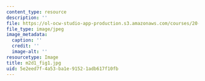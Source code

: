 ```yaml
---
content_type: resource
description: ''
file: https://ol-ocw-studio-app-production.s3.amazonaws.com/courses/20-109-laboratory-fundamentals-in-biological-engineering-spring-2010/5e2eed7f4a53ba1e91521adb617f10fb_m2d1_fig1.jpg
file_type: image/jpeg
image_metadata:
  caption: ''
  credit: ''
  image-alt: ''
resourcetype: Image
title: m2d1_fig1.jpg
uid: 5e2eed7f-4a53-ba1e-9152-1adb617f10fb
---
```

